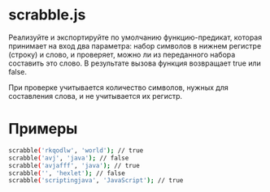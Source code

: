 # scrabble.js

Реализуйте и экспортируйте по умолчанию функцию-предикат, которая принимает на вход два параметра: набор символов в нижнем регистре (строку) и слово, и проверяет, можно ли из переданного набора составить это слово. В результате вызова функция возвращает true или false.

При проверке учитывается количество символов, нужных для составления слова, и не учитывается их регистр.

# Примеры

```sh
scrabble('rkqodlw', 'world'); // true
scrabble('avj', 'java'); // false
scrabble('avjafff', 'java'); // true
scrabble('', 'hexlet'); // false
scrabble('scriptingjava', 'JavaScript'); // true
```
